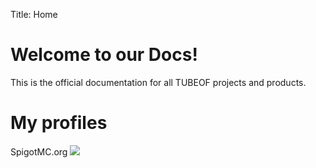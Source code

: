 Title: Home

# Welcome to our Docs!

This is the official documentation for all TUBEOF projects and products.

# My profiles

SpigotMC.org
[<img src="https://hub.tubeof.de/prodimg/spigot.png">](https://www.spigotmc.org/members/tubeof/)
